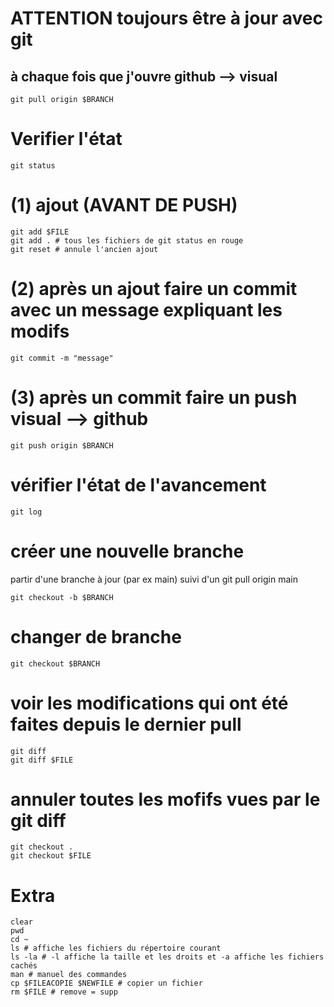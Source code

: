 # ATTENTION toujours être à jour avec git
## à chaque fois que j'ouvre github --> visual
```shell
git pull origin $BRANCH
```

# Verifier l'état
```shell
git status
```

# (1) ajout (AVANT DE PUSH)
```shell
git add $FILE
git add . # tous les fichiers de git status en rouge
git reset # annule l'ancien ajout
```

# (2) après un ajout faire un commit avec un message expliquant les modifs
```shell
git commit -m "message"
```

# (3) après un commit faire un push visual --> github
```shell
git push origin $BRANCH
```


# vérifier l'état de l'avancement
```shell
git log
```

# créer une nouvelle branche
partir d'une branche à jour (par ex main) suivi d'un git pull origin main
```shell
git checkout -b $BRANCH
```

# changer de branche
```shell
git checkout $BRANCH
```

# voir les modifications qui ont été faites depuis le dernier pull
```shell
git diff
git diff $FILE
```

# annuler toutes les mofifs vues par le git diff
```shell
git checkout .
git checkout $FILE
```

# Extra
```
clear
pwd
cd ~
ls # affiche les fichiers du répertoire courant
ls -la # -l affiche la taille et les droits et -a affiche les fichiers cachés
man # manuel des commandes
cp $FILEACOPIE $NEWFILE # copier un fichier
rm $FILE # remove = supp
```

